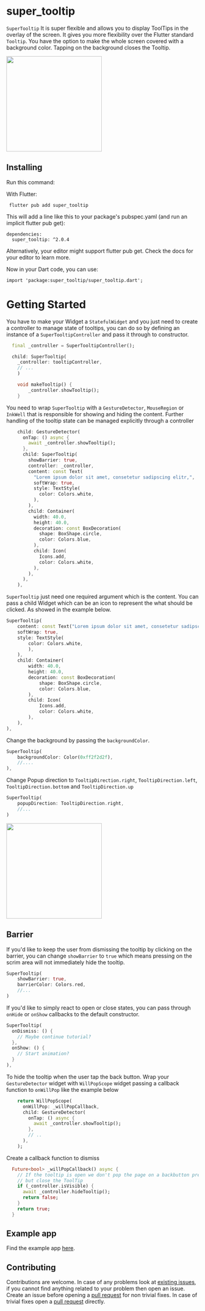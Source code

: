 # super_tooltip

`SuperTooltip` It is super flexible and allows you to display ToolTips in the overlay of the screen. It gives you more flexibility over the Flutter standard ```Tooltip```. You have the option to make the whole screen covered with a background color. Tapping on the background closes the Tooltip. 


<img src="https://github.com/escamoteur/super_tooltip/blob/master/screenshots/screenshot1.gif?raw=true" width="250"/>


## Installing 

Run this command:

With Flutter:
```
 flutter pub add super_tooltip
```
This will add a line like this to your package's pubspec.yaml (and run an implicit flutter pub get):

```
dependencies:
  super_tooltip: ^2.0.4
```

Alternatively, your editor might support flutter pub get. Check the docs for your editor to learn more.

Now in your Dart code, you can use:

```
import 'package:super_tooltip/super_tooltip.dart';
```
# Getting Started 

You have to make your Widget a `StatefulWidget` and you just need to create a controller to manage state of tooltips, you can do so by defining an instance of a `SuperTooltipController` and pass it through to constructor.

```dart
  final _controller = SuperTooltipController();

  child: SuperTooltip(
    _controller: tooltipController,
    // ...
    )

    void makeTooltip() {
        _controller.showTooltip();
    }
```


You need to wrap `SuperTooltip` with a `GestureDetector`, `MouseRegion` or `InkWell` that is responsible for showing and hiding the content. Further handling of the tooltip state can be managed explicitly through a controller

```dart
    child: GestureDetector(
      onTap: () async {
        await _controller.showTooltip();
      },
      child: SuperTooltip(
        showBarrier: true,
        controller: _controller,
        content: const Text(
          "Lorem ipsum dolor sit amet, consetetur sadipscing elitr,",
          softWrap: true,
          style: TextStyle(
            color: Colors.white,
          ),
        ),
        child: Container(
          width: 40.0,
          height: 40.0,
          decoration: const BoxDecoration(
            shape: BoxShape.circle,
            color: Colors.blue,
          ),
          child: Icon(
            Icons.add,
            color: Colors.white,
          ),
        ),
      ),
    ),
```

`SuperTooltip` just need one required argument which is the content. You can pass a child Widget which can be an icon to represent the what should be clicked. As showed in the example below.

```dart
SuperTooltip(
    content: const Text("Lorem ipsum dolor sit amet, consetetur sadipscing elitr",
    softWrap: true,
    style: TextStyle(
        color: Colors.white,
        ),
    ),
    child: Container(
        width: 40.0,
        height: 40.0,
        decoration: const BoxDecoration(
            shape: BoxShape.circle,
            color: Colors.blue,
        ),
        child: Icon(
            Icons.add,
            color: Colors.white,
        ),
    ),
),
```

Change the background by passing the `backgroundColor`.

```dart
SuperTooltip(
    backgroundColor: Color(0xff2f2d2f),
    //....
),
```
Change Popup direction to `TooltipDirection.right`, `TooltipDirection.left`, `TooltipDirection.bottom` and `TooltipDirection.up`
```dart
SuperTooltip(
    popupDirection: TooltipDirection.right,
    //... 
)
```
<img src="https://github.com/escamoteur/super_tooltip/blob/master/screenshots/screenshot2.png?raw=true" width="250"/>

## Barrier 

If you'd like to keep the user from dismissing the tooltip by clicking on the barrier, you can change `showBarrier` to `true` which means pressing on the scrim area will not immediately hide the tooltip.

```dart
SuperTooltip(
    showBarrier: true,
    barrierColor: Colors.red,
    //...
)
```

If you'd like to simply react to open or close states, you can pass through `onHide` or `onShow` callbacks to the default constructor.

```dart
SuperTooltip(
  onDismiss: () {
    // Maybe continue tutorial?
  },
  onShow: () {
    // Start animation?
  }
),
```

To hide the tooltip when the user tap the back button. Wrap your `GestureDetector` widget with `WillPopScope` widget passing a callback function to `onWillPop` like the example below 

```dart
    return WillPopScope(
      onWillPop: _willPopCallback,
      child: GestureDetector(
        onTap: () async {
          await _controller.showTooltip();
        },
        // ..
      ),
    );
```

Create a callback function to dismiss 
```dart
  Future<bool> _willPopCallback() async {
    // If the tooltip is open we don't pop the page on a backbutton press
    // but close the ToolTip
    if (_controller.isVisible) {
      await _controller.hideTooltip();
      return false;
    }
    return true;
  }
```

## Example app

Find the example app [here](https://github.com/escamoteur/super_tooltip/tree/master/example).

## Contributing

Contributions are welcome.
In case of any problems look at [existing issues](https://github.com/escamoteur/super_tooltip/issues), if you cannot find anything related to your problem then open an issue.
Create an issue before opening a [pull request](https://github.com/escamoteur/super_tooltip/pulls) for non trivial fixes.
In case of trivial fixes open a [pull request](https://github.com/escamoteur/super_tooltip/pulls) directly.

<!-- readme: contributors -start -->
<!-- readme: contributors -end -->
